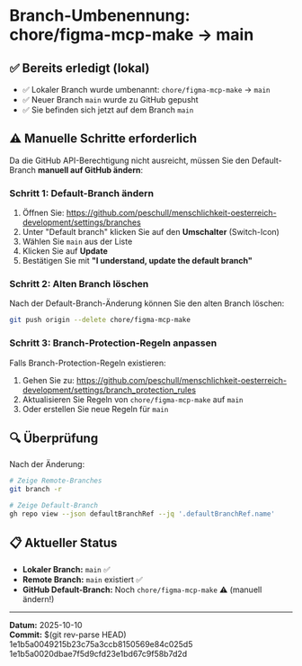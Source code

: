 # Branch-Umbenennung: chore/figma-mcp-make → main

## ✅ Bereits erledigt (lokal)

- ✅ Lokaler Branch wurde umbenannt: `chore/figma-mcp-make` → `main`
- ✅ Neuer Branch `main` wurde zu GitHub gepusht
- ✅ Sie befinden sich jetzt auf dem Branch `main`

## ⚠️ Manuelle Schritte erforderlich

Da die GitHub API-Berechtigung nicht ausreicht, müssen Sie den Default-Branch **manuell auf GitHub ändern**:

### Schritt 1: Default-Branch ändern

1. Öffnen Sie: https://github.com/peschull/menschlichkeit-oesterreich-development/settings/branches
2. Unter "Default branch" klicken Sie auf den **Umschalter** (Switch-Icon)
3. Wählen Sie `main` aus der Liste
4. Klicken Sie auf **Update**
5. Bestätigen Sie mit **"I understand, update the default branch"**

### Schritt 2: Alten Branch löschen

Nach der Default-Branch-Änderung können Sie den alten Branch löschen:

```bash
git push origin --delete chore/figma-mcp-make
```

### Schritt 3: Branch-Protection-Regeln anpassen

Falls Branch-Protection-Regeln existieren:

1. Gehen Sie zu: https://github.com/peschull/menschlichkeit-oesterreich-development/settings/branch_protection_rules
2. Aktualisieren Sie Regeln von `chore/figma-mcp-make` auf `main`
3. Oder erstellen Sie neue Regeln für `main`

## 🔍 Überprüfung

Nach der Änderung:

```bash
# Zeige Remote-Branches
git branch -r

# Zeige Default-Branch
gh repo view --json defaultBranchRef --jq '.defaultBranchRef.name'
```

## 📋 Aktueller Status

- **Lokaler Branch:** `main` ✅
- **Remote Branch:** `main` existiert ✅
- **GitHub Default-Branch:** Noch `chore/figma-mcp-make` ⚠️ (manuell ändern!)

---

**Datum:** 2025-10-10  
**Commit:** $(git rev-parse HEAD)
1e1b5a0049215b23c75a3ccb8150569e84c025d5
1e1b5a0020dbae7f5d9cfd23e1bd67c9f58b7d2d
